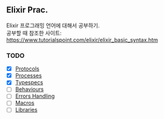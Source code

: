 ## Elixir Prac.

Elixir 프로그래밍 언어에 대해서 공부하기. <br/>
공부할 때 참조한 사이트: https://www.tutorialspoint.com/elixir/elixir_basic_syntax.htm

### TODO
- [X] [Protocols](https://www.tutorialspoint.com/elixir/elixir_protocols.htm)
- [X] [Processes](https://www.tutorialspoint.com/elixir/elixir_processes.htm)
- [X] [Typespecs](https://www.tutorialspoint.com/elixir/elixir_typespecs.htm)
- [ ] [Behaviours](https://www.tutorialspoint.com/elixir/elixir_behaviours.htm)
- [ ] [Errors Handling](https://www.tutorialspoint.com/elixir/elixir_errors_handling.htm)
- [ ] [Macros](https://www.tutorialspoint.com/elixir/elixir_macros.htm)
- [ ] [Libraries](https://www.tutorialspoint.com/elixir/elixir_libraries.htm)
